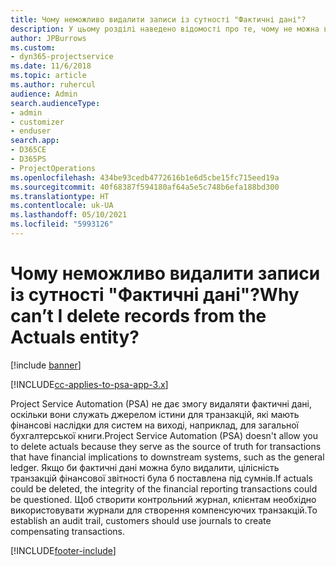 ```yaml
---
title: Чому неможливо видалити записи із сутності "Фактичні дані"?
description: У цьому розділі наведено відомості про те, чому не можна видаляти записи з фактичних даних сутності.
author: JPBurrows
ms.custom:
- dyn365-projectservice
ms.date: 11/6/2018
ms.topic: article
ms.author: ruhercul
audience: Admin
search.audienceType:
- admin
- customizer
- enduser
search.app:
- D365CE
- D365PS
- ProjectOperations
ms.openlocfilehash: 434be93cedb4772616b1e6d5cbe15fc715eed19a
ms.sourcegitcommit: 40f68387f594180af64a5e5c748b6efa188bd300
ms.translationtype: HT
ms.contentlocale: uk-UA
ms.lasthandoff: 05/10/2021
ms.locfileid: "5993126"
---
```

# <a name="why-cant-i-delete-records-from-the-actuals-entity"></a><span data-ttu-id="7be23-103">Чому неможливо видалити записи із сутності "Фактичні дані"?</span><span class="sxs-lookup"><span data-stu-id="7be23-103">Why can’t I delete records from the Actuals entity?</span></span>

[!include [banner](../includes/psa-now-project-operations.md)]

[!INCLUDE[cc-applies-to-psa-app-3.x](../includes/cc-applies-to-psa-app-3x.md)]

<span data-ttu-id="7be23-104">Project Service Automation (PSA) не дає змогу видаляти фактичні дані, оскільки вони служать джерелом істини для транзакцій, які мають фінансові наслідки для систем на виході, наприклад, для загальної бухгалтерської книги.</span><span class="sxs-lookup"><span data-stu-id="7be23-104">Project Service Automation (PSA) doesn't allow you to delete actuals because they serve as the source of truth for transactions that have financial implications to downstream systems, such as the general ledger.</span></span> <span data-ttu-id="7be23-105">Якщо би фактичні дані можна було видалити, цілісність транзакцій фінансової звітності була б поставлена під сумнів.</span><span class="sxs-lookup"><span data-stu-id="7be23-105">If actuals could be deleted, the integrity of the financial reporting transactions could be questioned.</span></span> <span data-ttu-id="7be23-106">Щоб створити контрольний журнал, клієнтам необхідно використовувати журнали для створення компенсуючих транзакцій.</span><span class="sxs-lookup"><span data-stu-id="7be23-106">To establish an audit trail, customers should use journals to create compensating transactions.</span></span>



[!INCLUDE[footer-include](../includes/footer-banner.md)]